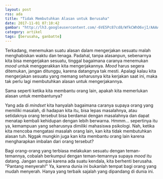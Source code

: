 ```yaml
---
layout: post
rss: ada
title: "Tidak Membutuhkan Alasan untuk Berusaha"
date: 2017-11-01 07:10:42
gambar: "http://lh3.googleusercontent.com/-6VE5Pc87cd8/WfkCWhO6vjI/AAAAAAAACnE/wY98fJ8YeKECEMnYgYcnnTxMcctSTMQugCLcBGAs/s900/ganbatte.jpg"
category: artikel
tags: [berusaha, ganbatte]
---
```


Terkadang, menemukan suatu alasan dalam mengerjakan sesuatu malah menghabiskan waktu dan tenaga. Padahal, tanpa alasanpun, sebenarnya kita bisa mengerjakan sesuatu, tinggal bagaimana caranya menemukan _mood_ untuk menggerakkan kita mengerjakannya. _Mood_ harus segera ditemukan, jangan ditunggu, karena datangnya tak mesti. Apalagi kalau kita mengerjakan sesuatu yang memang seharusnya kita kerjakan saat ini, maka tak perlu lagi membutuhkan alasan untuk mengerjakannya.

Sama seperti ketika kita membantu orang lain, apakah kita memerlukan alasan untuk membantunya?

Yang ada di _mindset_ kita hanyalah bagaimana caranya supaya orang yang memiliki masalah, di hadapan kita itu, bisa lepas masalahnya, atau setidaknya orang tersebut bisa berdamai dengan masalahnya dan dapat menatap kembali kehidupan dengan lebih berwarna. Hmmm... sepertinya itu ya, kemampuan yang seharusnya dimiliki mahasiswa psikologi. Nah, ketika kita mencoba mengatasi masalah orang lain, kan kita tidak membutuhkan alasan tuh. Nggak mungkin juga kan kita membantu orang lain karena mengharapkan imbalan dari orang tersebut?

Bagi orang-orang yang terbiasa melakukan sesuatu dengan teman-temannya, cobalah berkumpul dengan teman-temannya supaya _mood_ itu datang. Jangan sampai karena ada suatu kendala, kita berhenti berusaha. "Pantang menyerah!" Ya, karena dunia ini bukanlah tempat bagi orang yang mudah menyerah. Hanya yang terbaik sajalah yang dipandang di dunia ini.